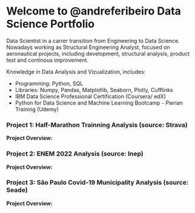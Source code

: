 # Welcome to @andreferibeiro Data Science Portfolio
Data Scientist in a carrer transition from Engineering to Data Science. Nowadays working as Structural Engineering Analyst, focused on aeronautical projects, including development, structural analysis, product test and continous improvement.

Knowledge in Data Analysis and Vizualization, includes:
- Programming: Python, SQL
- Libraries: Numpy, Pandas, Matplotlib, Seaborn, Plotly, Cufflinks
- IBM Data Science Professional Certification (Coursera/ edX)
- Python for Data Science and Machine Learning Bootcamp - Pierian Training (Udemy)

### Project 1: Half-Marathon Trainning Analysis (source: Strava)
**Project Overview:** 


### Project 2: ENEM 2022 Analysis (source: Inep)
**Project Overview:** 


### Project 3: São Paulo Covid-19 Municipality Analysis (source: Seade)
**Project Overview:** 

